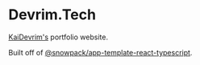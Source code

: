 # Devrim.Tech

[KaiDevrim's](https://dvr.im/g) portfolio website.

Built off of [@snowpack/app-template-react-typescript](https://github.com/snowpackjs/snowpack/tree/main/create-snowpack-app/app-template-react-typescript).
